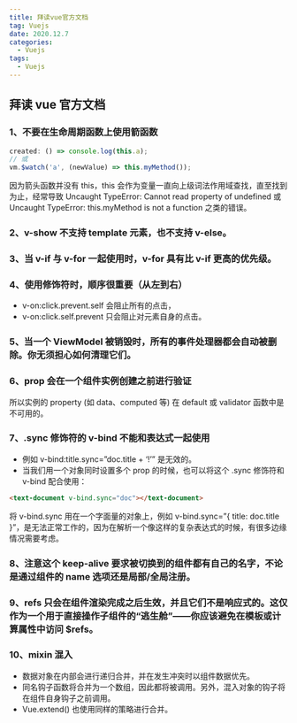 ```yaml
---
title: 拜读vue官方文档
tag: Vuejs
date: 2020.12.7
categories:
  - Vuejs
tags: 
  - Vuejs
---
```


## 拜读 vue 官方文档

### 1、不要在生命周期函数上使用箭函数

```js
created: () => console.log(this.a);
// 或
vm.$watch('a', (newValue) => this.myMethod());
```

因为箭头函数并没有 this，this 会作为变量一直向上级词法作用域查找，直至找到为止，经常导致 Uncaught TypeError: Cannot read property of undefined 或 Uncaught TypeError: this.myMethod is not a function 之类的错误。

### 2、v-show 不支持 template 元素，也不支持 v-else。

### 3、当 v-if 与 v-for 一起使用时，v-for 具有比 v-if 更高的优先级。

### 4、使用修饰符时，顺序很重要（从左到右）

- v-on:click.prevent.self 会阻止所有的点击，
- v-on:click.self.prevent 只会阻止对元素自身的点击。

### 5、当一个 ViewModel 被销毁时，所有的事件处理器都会自动被删除。你无须担心如何清理它们。

### 6、prop 会在一个组件实例创建之前进行验证

所以实例的 property (如 data、computed 等) 在 default 或 validator 函数中是不可用的。

### 7、.sync 修饰符的 v-bind 不能和表达式一起使用

- 例如 v-bind:title.sync=”doc.title + ‘!’” 是无效的。
- 当我们用一个对象同时设置多个 prop 的时候，也可以将这个 .sync 修饰符和 v-bind 配合使用：

```html
<text-document v-bind.sync="doc"></text-document>
```

将 v-bind.sync 用在一个字面量的对象上，例如 v-bind.sync=”{ title: doc.title }”，是无法正常工作的，因为在解析一个像这样的复杂表达式的时候，有很多边缘情况需要考虑。

### 8、注意这个 keep-alive 要求被切换到的组件都有自己的名字，不论是通过组件的 name 选项还是局部/全局注册。

### 9、refs 只会在组件渲染完成之后生效，并且它们不是响应式的。这仅作为一个用于直接操作子组件的“逃生舱”——你应该避免在模板或计算属性中访问 $refs。

### 10、mixin 混入

- 数据对象在内部会进行递归合并，并在发生冲突时以组件数据优先。
- 同名钩子函数将合并为一个数组，因此都将被调用。另外，混入对象的钩子将在组件自身钩子之前调用。
- Vue.extend() 也使用同样的策略进行合并。
